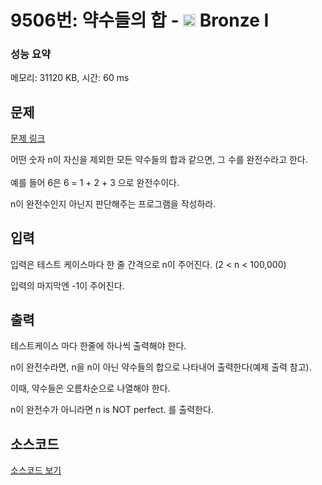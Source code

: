 # 9506번: 약수들의 합 - <img src="https://static.solved.ac/tier_small/5.svg" style="height:20px" /> Bronze I

<!-- performance -->
### 성능 요약
메모리: 31120 KB, 시간: 60 ms
<!-- end -->

## 문제

[문제 링크](https://boj.kr/9506)


<p>어떤 숫자 n이 자신을 제외한 모든 약수들의 합과 같으면, <span style="line-height:1.6em">그 수를 완전수라고 한다. </span></p>

<p>예를 들어 6은 6 = 1 + 2 + 3 으로 완전수이다.</p>

<p>n이 완전수인지 아닌지 판단해주는 프로그램을 작성하라.</p>



## 입력


<p>입력은 테스트 케이스마다 한 줄 간격으로 n이 주어진다. (2 &lt; n &lt; 100,000)</p>

<p>입력의 마지막엔 -1이 주어진다.</p>



## 출력


<p>테스트케이스 마다 한줄에 하나씩 출력해야 한다.</p>

<p>n이 완전수라면, n을 n이 아닌 약수들의 합으로 나타내어 출력한다(예제 출력 참고).</p>

<p>이때, 약수들은 오름차순으로 나열해야 한다.</p>

<p>n이 완전수가 아니라면 n is NOT perfect. 를 출력한다.</p>



## 소스코드

[소스코드 보기](약수들의%20합.py)